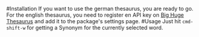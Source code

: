 #Installation
If you want to use the german thesaurus, you are ready to go. For the english thesaurus, you need to register en API key on [Big Huge Thesaurus](http://words.bighugelabs.com/api.php) and add it to the package's settings page.
#Usage
Just hit `cmd-shift-w` for getting a Synonym for the currently selected word.

